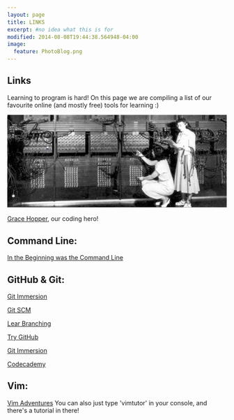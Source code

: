 ```yaml
---
layout: page
title: LINKS
excerpt: #no idea what this is for
modified: 2014-08-08T19:44:38.564948-04:00
image:
  feature: PhotoBlog.png
---
```

## Links


Learning to program is hard! On this page we are compiling a list of our favourite online (and mostly free) tools for learning :)

![Grace Hopper](/images/grashopper.jpg)

[Grace Hopper](https://en.wikipedia.org/wiki/Grace_Hopper), our coding hero!


## Command Line:

[In the Beginning was the Command Line](http://cristal.inria.fr/~weis/info/commandline.html)


## GitHub & Git:

[Git Immersion](http://gitimmersion.com/)

[Git SCM](http://git-scm.com/videos)

[Lear Branching](http://pcottle.github.io/learnGitBranching/)

[Try GitHub](https://try.github.io/levels/1/challenges/1)

[Git Immersion](http://gitimmersion.com/lab_01.html)

[Codecademy](http://www.codecademy.com/blog/74-getting-started-with-git)


## Vim:

[Vim Adventures](http://vim-adventures.com/)
You can also just type 'vimtutor' in your console, and there's a tutorial in there! 



